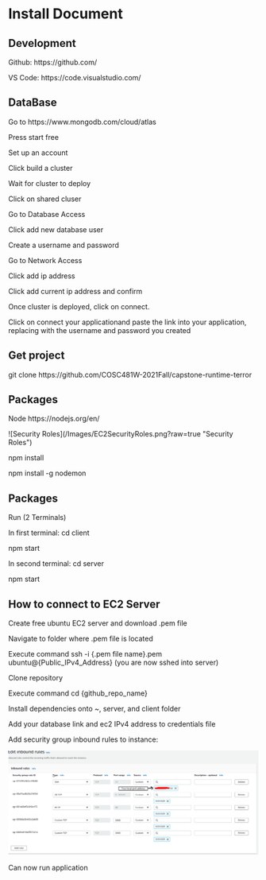 <h1>Install Document</h1>

<h2>Development</h2>
<p>Github: https://github.com/</p> 
<p>VS Code: https://code.visualstudio.com/<p>
  
<h2>DataBase</h2>  


<p>Go to https://www.mongodb.com/cloud/atlas</p> 
<p>Press start free</p> 
<p>Set up an account</p> 
<p>Click build a cluster</p> 
<p>Wait for cluster to deploy</p> 
<p>Click on shared cluser</p> 
<p>Go to Database Access</p> 
<p>Click add new database user</p> 
<p>Create a username and password</p> 
<p>Go to Network Access</p> 
<p>Click add ip address</p> 
<p>Click add current ip address and confirm</p> 
<p>Once cluster is deployed, click on connect.</p> 
<p>Click on connect your applicationand paste the link into your application, replacing with the username and password you created</p> 



<h2>Get project</h2>  
<p>git clone https://github.com/COSC481W-2021Fall/capstone-runtime-terror</p>


<h2>Packages</h2> 
<p>Node https://nodejs.org/en/</p>
![Security Roles](/Images/EC2SecurityRoles.png?raw=true "Security Roles")
<p>npm install</p>
<p>npm install -g nodemon</p>

<h2>Packages</h2> 
<p>Run (2 Terminals)</p>
<p>In first terminal: cd client</p>
<p>npm start</p>
<p>In second terminal: cd server</p>
<p>npm start</p>

<h2> How to connect to EC2 Server </h2>
<p> Create free ubuntu EC2 server and download .pem file </p> 
<p> Navigate to folder where .pem file is located </p>
<p> Execute command ssh -i {.pem file name}.pem ubuntu@{Public_IPv4_Address} (you are now sshed into server) </p>
<p> Clone repository </p>
<p> Execute command cd {github_repo_name} </p>
<p> Install dependencies onto ~, server, and client folder </p>
<p> Add your database link and ec2 IPv4 address to credentials file </p>
<p> Add security group inbound rules to instance: </p>

![Security Roles](/Images/EC2SecurityRoles.png?raw=true "Security Roles")

<p> Can now run application </p>

